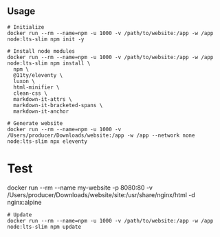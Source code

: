 ## Usage
```
# Initialize
docker run --rm --name=npm -u 1000 -v /path/to/website:/app -w /app node:lts-slim npm init -y

# Install node modules
docker run --rm --name=npm -u 1000 -v /path/to/website:/app -w /app node:lts-slim npm install \
  npm \
  @11ty/eleventy \
  luxon \
  html-minifier \
  clean-css \
  markdown-it-attrs \
  markdown-it-bracketed-spans \
  markdown-it-anchor
```
```
# Generate website
docker run --rm --name=npm -u 1000 -v /Users/producer/Downloads/website:/app -w /app --network none node:lts-slim npx eleventy
```

# Test
docker run --rm --name my-website -p 8080:80 -v /Users/producer/Downloads/website/site:/usr/share/nginx/html -d nginx:alpine

```
# Update
docker run --rm --name=npm -u 1000 -v /path/to/website:/app -w /app node:lts-slim npm update
```
